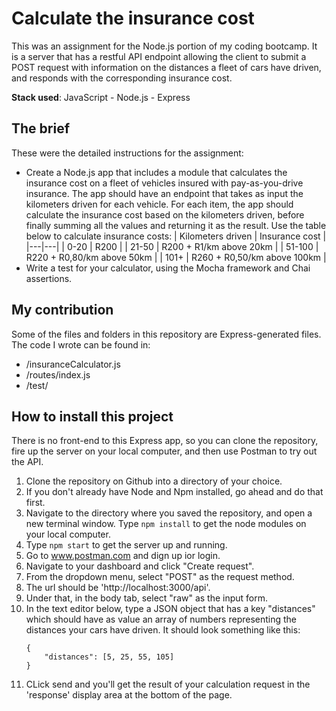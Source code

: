 # Calculate the insurance cost

This was an assignment for the Node.js portion of my coding bootcamp. It is a server that has a restful API endpoint allowing the client to submit a POST request with information on the distances a fleet of cars have driven, and responds with the corresponding insurance cost.

**Stack used**: JavaScript - Node.js - Express

## The brief

These were the detailed instructions for the assignment:

- Create a Node.js app that includes a module that calculates the insurance cost on a fleet of vehicles insured with pay-as-you-drive insurance. The app should have an endpoint that takes as input the kilometers driven for each vehicle. For each item, the app should calculate the insurance cost based on the kilometers driven, before finally summing all the values and returning it as the result.
  Use the table below to calculate insurance costs:
  | Kilometers driven | Insurance cost |
  |---|---|
  | 0-20 | R200 |
  | 21-50 | R200 + R1/km above 20km |
  | 51-100 | R220 + R0,80/km above 50km |
  | 101+ | R260 + R0,50/km above 100km |
- Write a test for your calculator, using the Mocha framework and Chai assertions.

## My contribution

Some of the files and folders in this repository are Express-generated files. The code I wrote can be found in:

- /insuranceCalculator.js
- /routes/index.js
- /test/

## How to install this project

There is no front-end to this Express app, so you can clone the repository, fire up the server on your local computer, and then use Postman to try out the API.

1. Clone the repository on Github into a directory of your choice.
2. If you don't already have Node and Npm installed, go ahead and do that first.
3. Navigate to the directory where you saved the repository, and open a new terminal window. Type `npm install` to get the node modules on your local computer.
4. Type `npm start` to get the server up and running.
5. Go to www.postman.com and dign up ior login.
6. Navigate to your dashboard and click "Create request".
7. From the dropdown menu, select "POST" as the request method.
8. The url should be 'http://localhost:3000/api'.
9. Under that, in the body tab, select "raw" as the input form.
10. In the text editor below, type a JSON object that has a key "distances" which should have as value an array of numbers representing the distances your cars have driven. It should look something like this:
    ```
    {
        "distances": [5, 25, 55, 105]
    }
    ```
11. CLick send and you'll get the result of your calculation request in the 'response' display area at the bottom of the page.
